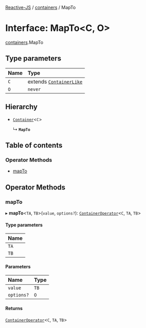 [Reactive-JS](../README.md) / [containers](../modules/containers.md) / MapTo

# Interface: MapTo<C, O\>

[containers](../modules/containers.md).MapTo

## Type parameters

| Name | Type |
| :------ | :------ |
| `C` | extends [`ContainerLike`](containers.ContainerLike.md) |
| `O` | `never` |

## Hierarchy

- [`Container`](containers.Container.md)<`C`\>

  ↳ **`MapTo`**

## Table of contents

### Operator Methods

- [mapTo](containers.MapTo.md#mapto)

## Operator Methods

### mapTo

▸ **mapTo**<`TA`, `TB`\>(`value`, `options?`): [`ContainerOperator`](../modules/containers.md#containeroperator)<`C`, `TA`, `TB`\>

#### Type parameters

| Name |
| :------ |
| `TA` |
| `TB` |

#### Parameters

| Name | Type |
| :------ | :------ |
| `value` | `TB` |
| `options?` | `O` |

#### Returns

[`ContainerOperator`](../modules/containers.md#containeroperator)<`C`, `TA`, `TB`\>
